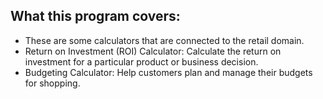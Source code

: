 What this program covers:
-------------------------

- These are some calculators that are connected to the retail domain.
- Return on Investment (ROI) Calculator: Calculate the return on investment for a particular product or business decision.
- Budgeting Calculator: Help customers plan and manage their budgets for shopping.